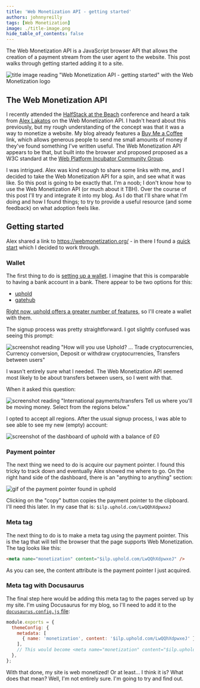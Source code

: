 ```yaml
---
title: 'Web Monetization API - getting started'
authors: johnnyreilly
tags: [Web Monetization]
image: ./title-image.png
hide_table_of_contents: false
---
```


<head>
  <link rel="monetization" href="https://ilp.uphold.com/LwQQhXdpwxeJ" />
</head>

The Web Monetization API is a JavaScript browser API that allows the creation of a payment stream from the user agent to the website. This post walks through getting started adding it to a site.

![title image reading "Web Monetization API - getting started" with the Web Monetization logo](title-image.png)

## The Web Monetization API

I recently attended the [HalfStack at the Beach](https://halfstackconf.com/newquay/) conference and heard a talk from [Alex Lakatos](https://twitter.com/avolakatos) on the Web Monetization API. I hadn't heard about this previously, but my rough understanding of the concept was that it was a way to monetize a website. My blog already features a [Buy Me a Coffee](https://www.buymeacoffee.com/qUBm0Wh) link, which allows generous people to send me small amounts of money if they've found something I've written useful. The Web Monetization API appears to be that, but built into the browser and proposed proposed as a W3C standard at the [Web Platform Incubator Community Group](https://discourse.wicg.io/t/proposal-web-monetization-a-new-revenue-model-for-the-web/3785).

I was intrigued. Alex was kind enough to share some links with me, and I decided to take the Web Monetization API for a spin, and see what it was like. So this post is going to be exactly that. I'm a noob; I don't know how to use the Web Monetization API (or much about it TBH). Over the course of this post I'll try and integrate it into my blog. As I do that I'll share what I'm doing and how I found things; to try to provide a useful resource (and some feedback) on what adoption feels like.

## Getting started

Alex shared a link to https://webmonetization.org/ - in there I found a [quick start](https://webmonetization.org/docs/getting-started) which I decided to work through.

### Wallet

The first thing to do is [setting up a wallet](https://webmonetization.org/docs/getting-started#1-set-up-a-web-monetized-wallet). I imagine that this is comparable to having a bank account in a bank. There appear to be two options for this:

- [uphold](https://wallet.uphold.com/)
- [gatehub](https://gatehub.net/)

[Right now, uphold offers a greater number of features](https://webmonetization.org/docs/ilp-wallets/#digital-wallets), so I'll create a wallet with them.

The signup process was pretty straightforward. I got slightly confused was seeing this prompt:

![screenshot reading "How will you use Uphold? ... Trade cryptocurrencies, Currency conversion, Deposit or withdraw cryptocurrencies, Transfers between users"](./screenshot-uphold-purpose.png)

I wasn't entirely sure what I needed. The Web Monetization API seemed most likely to be about transfers between users, so I went with that.

When it asked this question:

![screenshot reading "International payments/transfers Tell us where you'll be moving money. Select from the regions below."](./screenshot-uphold-transfers.png)

I opted to accept all regions. After the usual signup process, I was able to see able to see my new (empty) account:

![screenshot of the dashboard of uphold with a balance of £0](./screenshot-uphold-dashboard.png)

### Payment pointer

The next thing we need to do is acquire our payment pointer. I found this tricky to track down and eventually Alex showed me where to go. On the right hand side of the dashboard, there is an "anything to anything" section:

![gif of the payment pointer found in uphold](./payment-pointer.gif)

Clicking on the "copy" button copies the payment pointer to the clipboard. I'll need this later. In my case that is: `$ilp.uphold.com/LwQQhXdpwxeJ`

### Meta tag

The next thing to do is to make a meta tag using the payment pointer. This is the tag that will tell the browser that the page supports Web Monetization. The tag looks like this:

```html
<meta name="monetization" content="$ilp.uphold.com/LwQQhXdpwxeJ" />
```

As you can see, the content attribute is the payment pointer I just acquired.

### Meta tag with Docusaurus

The final step here would be adding this meta tag to the pages served up by my site. I'm using Docusaurus for my blog, so I'll need to add it to the [`docusaurus.config.js` file](https://docusaurus.io/docs/next/seo#global-metadata):

```js
module.exports = {
  themeConfig: {
    metadata: [
      { name: 'monetization', content: '$ilp.uphold.com/LwQQhXdpwxeJ' },
    ],
    // This would become <meta name="monetization" content="$ilp.uphold.com/LwQQhXdpwxeJ"> in the generated HTML
  },
};
```

With that done, my site is web monetized! Or at least... I think it is? What does that mean? Well, I'm not entirely sure. I'm going to try and find out.
